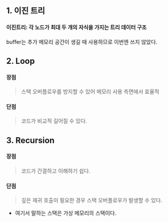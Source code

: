 ## 1. 이진 트리
#### 이진트리: 각 노드가 최대 두 개의 자식을 가지는 트리 데이터 구조

buffer는 추가 메모리 공간이 생길 때 사용하므로 이번엔 쓰지 않았다.

## 2. Loop
#### 장점
> 스택 오버플로우를 방지할 수 있어 메모리 사용 측면에서 효율적

#### 단점
> 코드가 비교적 길어질 수 있다.

## 3. Recursion
#### 장점
> 코드가 간결하고 이해하기 쉽다.

#### 단점
> 깊은 재귀 호출이 필요한 경우 스택 오버플로우가 발생할 수 있다.





* 여기서 말하는 스택은 가상 메모리의 스택이다.
